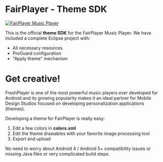 # FairPlayer - Theme SDK 
[![FairPlayer Music Player](https://play.google.com/intl/en_us/badges/images/badge_new.png)](https://play.google.com/store/apps/details?id=com.fairplayer)

This is the official **theme SDK** for the FairPlayer Music Player.
We have included a complete Eclipse project with:

  - All necessary resources
  - ProGuard configuration
  - "Apply theme" mechanism

# Get creative!

FreshPlayer is one of the most powerful music players ever developed for Android and its growing popularity makes it an ideal partner for Mobile Design Studios focused on developing personalization applications (themes).

Developing a theme for FairPlayer is really easy:

  1. Edit a few colors in **colors.xml**
  2. Edit the theme drawables with your favorite image processing tool
  3. Export and upload
  
No need to worry about Android 4 / Android 5+ compatibility issues or missing Java files or very complicated build steps.